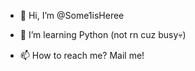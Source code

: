 - 👋 Hi, I’m @Some1isHeree

- 🌱 I’m learning Python (not rn cuz busy💀)

- 📫 How to reach me? Mail me!
